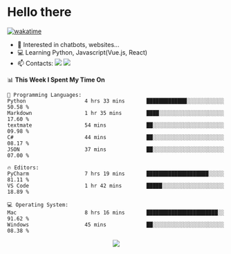 # Hello there

[![wakatime](https://wakatime.com/badge/user/018bd4cf-9224-4729-b4f3-31fc6a93ca34.svg)](https://wakatime.com/@flamescoder)

- 👀 Interested in chatbots, websites...
- 💻 Learning Python, Javascript(Vue.js, React)
- 📫 Contacts: <a href="https://t.me/FlameCoder0_0" target="_blank"><img src="https://img.shields.io/badge/telegram-0088cc?logo=telegram&logoColor=white"/></a> <a href="https://discord.gg/3wt8QRndjm" target="_blank"><img src="https://img.shields.io/badge/discord-5865F2?logo=discord&logoColor=white"/></a>

<!--START_SECTION:waka-->
📊 **This Week I Spent My Time On** 

```text
💬 Programming Languages: 
Python                   4 hrs 33 mins       █████████████░░░░░░░░░░░░   50.58 % 
Markdown                 1 hr 35 mins        ████░░░░░░░░░░░░░░░░░░░░░   17.60 % 
textmate                 54 mins             ██░░░░░░░░░░░░░░░░░░░░░░░   09.98 % 
C#                       44 mins             ██░░░░░░░░░░░░░░░░░░░░░░░   08.17 % 
JSON                     37 mins             ██░░░░░░░░░░░░░░░░░░░░░░░   07.00 % 

🔥 Editors: 
PyCharm                  7 hrs 19 mins       ████████████████████░░░░░   81.11 % 
VS Code                  1 hr 42 mins        █████░░░░░░░░░░░░░░░░░░░░   18.89 % 

💻 Operating System: 
Mac                      8 hrs 16 mins       ███████████████████████░░   91.62 % 
Windows                  45 mins             ██░░░░░░░░░░░░░░░░░░░░░░░   08.38 % 
```


<!--END_SECTION:waka-->

<div align="center">
  <img src="https://komarev.com/ghpvc/?username=FlamesC0der&style=flat-square&color=red"/>
</div>
